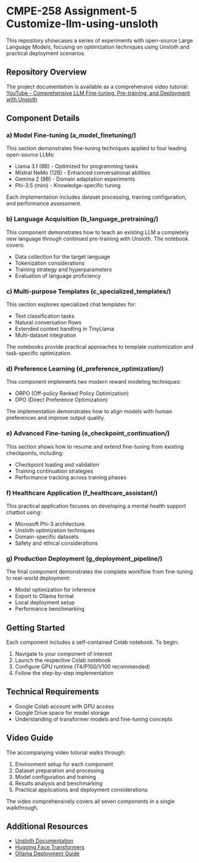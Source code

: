 # CMPE-258 Assignment-5 Customize-llm-using-unsloth

This repository showcases a series of experiments with open-source Large Language Models, focusing on optimization techniques using Unsloth and practical deployment scenarios.

## Repository Overview

The project documentation is available as a comprehensive video tutorial: [YouTube - Comprehensive LLM Fine-tuning, Pre-training, and Deployment with Unsloth](https://youtu.be/3ENSHptjJCU)

## Component Details

### a) Model Fine-tuning (a_model_finetuning/)

This section demonstrates fine-tuning techniques applied to four leading open-source LLMs:

* Llama 3.1 (8B) - Optimized for programming tasks
* Mistral NeMo (12B) - Enhanced conversational abilities
* Gemma 2 (9B) - Domain adaptation experiments
* Phi-3.5 (mini) - Knowledge-specific tuning

Each implementation includes dataset processing, training configuration, and performance assessment.

### b) Language Acquisition (b_language_pretraining/)

This component demonstrates how to teach an existing LLM a completely new language through continued pre-training with Unsloth. The notebook covers:

* Data collection for the target language
* Tokenization considerations
* Training strategy and hyperparameters
* Evaluation of language proficiency

### c) Multi-purpose Templates (c_specialized_templates/)

This section explores specialized chat templates for:

* Text classification tasks
* Natural conversation flows
* Extended context handling in TinyLlama
* Multi-dataset integration

The notebooks provide practical approaches to template customization and task-specific optimization.

### d) Preference Learning (d_preference_optimization/)

This component implements two modern reward modeling techniques:

* ORPO (Off-policy Ranked Policy Optimization)
* DPO (Direct Preference Optimization)

The implementation demonstrates how to align models with human preferences and improve output quality.

### e) Advanced Fine-tuning (e_checkpoint_continuation/)

This section shows how to resume and extend fine-tuning from existing checkpoints, including:

* Checkpoint loading and validation
* Training continuation strategies
* Performance tracking across training phases

### f) Healthcare Application (f_healthcare_assistant/)

This practical application focuses on developing a mental health support chatbot using:

* Microsoft Phi-3 architecture
* Unsloth optimization techniques
* Domain-specific datasets
* Safety and ethical considerations

### g) Production Deployment (g_deployment_pipeline/)

The final component demonstrates the complete workflow from fine-tuning to real-world deployment:

* Model optimization for inference
* Export to Ollama format
* Local deployment setup
* Performance benchmarking

## Getting Started

Each component includes a self-contained Colab notebook. To begin:

1. Navigate to your component of interest
2. Launch the respective Colab notebook
3. Configure GPU runtime (T4/P100/V100 recommended)
4. Follow the step-by-step implementation

## Technical Requirements

* Google Colab account with GPU access
* Google Drive space for model storage
* Understanding of transformer models and fine-tuning concepts

## Video Guide

The accompanying video tutorial walks through:

1. Environment setup for each component
2. Dataset preparation and processing
3. Model configuration and training
4. Results analysis and benchmarking
5. Practical applications and deployment considerations

The video comprehensively covers all seven components in a single walkthrough.

## Additional Resources

* [Unsloth Documentation](https://docs.unsloth.ai/)
* [Hugging Face Transformers](https://huggingface.co/docs/transformers/index)
* [Ollama Deployment Guide](https://ollama.com/docs)
